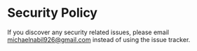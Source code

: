# Security Policy

If you discover any security related issues, please email michaelnabil926@gmail.com instead of using the issue tracker.
